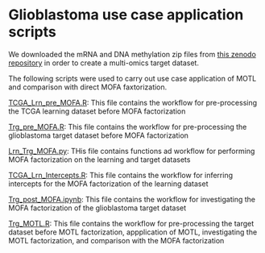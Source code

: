 # Glioblastoma use case application scripts

We downloaded the mRNA and DNA methylation zip files from [this zenodo repository](https://zenodo.org/records/7380252) in order to create a multi-omics target dataset.

The following scripts were used to carry out use case application of MOTL and comparison with direct MOFA faxtorization.

[TCGA_Lrn_pre_MOFA.R](https://github.com/david-hirst/MOTL/blob/main/GlioblastomaUseCase/TCGA_Lrn_pre_MOFA.R): This file contains the workflow for pre-processing the TCGA learning dataset before MOFA factorization

[Trg_pre_MOFA.R](https://github.com/david-hirst/MOTL/blob/main/GlioblastomaUseCase/Trg_pre_MOFA.R): This file contains the workflow for pre-processing the glioblastoma target dataset before MOFA factorization

[Lrn_Trg_MOFA.py](https://github.com/david-hirst/MOTL/blob/main/GlioblastomaUseCase/Lrn_Trg_MOFA.py): THis file contains functions ad workflow for performing MOFA factorization on the learning and target datasets

[TCGA_Lrn_Intercepts.R](https://github.com/david-hirst/MOTL/blob/main/GlioblastomaUseCase/TCGA_Lrn_Intercepts.R): This file contains the workflow for inferring intercepts for the MOFA factorization of the learning dataset

[Trg_post_MOFA.ipynb](https://github.com/david-hirst/MOTL/blob/main/GlioblastomaUseCase/Trg_post_MOFA.ipynb): This file contains the workflow for investigating the MOFA factorization of the glioblastoma target dataset

[Trg_MOTL.R](https://github.com/david-hirst/MOTL/blob/main/GlioblastomaUseCase/Trg_MOTL.R): This file contains the workflow for pre-processing the target dataset before MOTL factorization, appplication of MOTL, investigating the MOTL factorization, and comparison with the MOFA factorization

